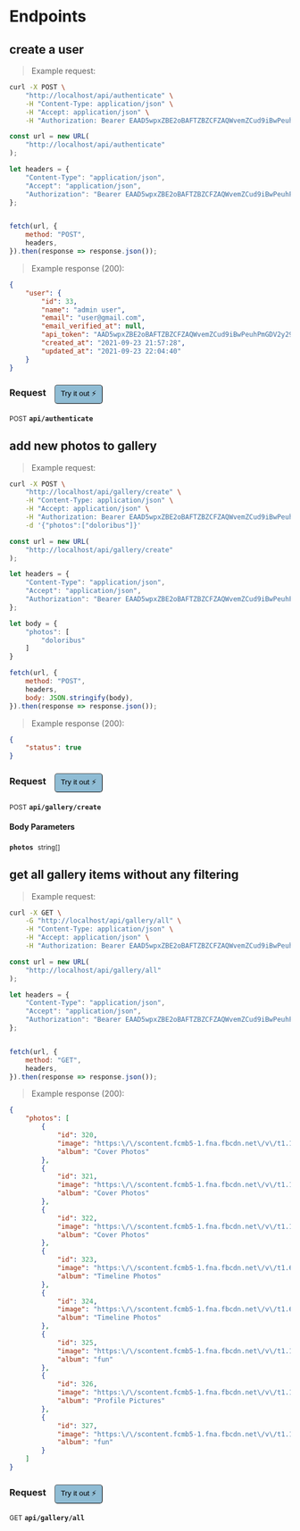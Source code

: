 # Endpoints


## create a user




> Example request:

```bash
curl -X POST \
    "http://localhost/api/authenticate" \
    -H "Content-Type: application/json" \
    -H "Accept: application/json" \
    -H "Authorization: Bearer EAAD5wpxZBE2oBAFTZBZCFZAQWvemZCud9iBwPeuhPmGDV2y29iWMRylWF1ehZAT1F0Ghus97nweDfIbcgntrln3mXZBpRZCXISgghq2e2YZCD0dHQnZArJL7cu4bsTqBpor154gWAHzTPdwLqCrPNdLZCVBkcdsD4T8cr1wmuZAiH4bBPxvqwT8C8ZA7GYkpfnZCvfGjTRbBwh9fMHoOiZBL9N9vEjWnyUn9EdKx1ZAMFg6xjmw3SgZDZD"
```

```javascript
const url = new URL(
    "http://localhost/api/authenticate"
);

let headers = {
    "Content-Type": "application/json",
    "Accept": "application/json",
    "Authorization": "Bearer EAAD5wpxZBE2oBAFTZBZCFZAQWvemZCud9iBwPeuhPmGDV2y29iWMRylWF1ehZAT1F0Ghus97nweDfIbcgntrln3mXZBpRZCXISgghq2e2YZCD0dHQnZArJL7cu4bsTqBpor154gWAHzTPdwLqCrPNdLZCVBkcdsD4T8cr1wmuZAiH4bBPxvqwT8C8ZA7GYkpfnZCvfGjTRbBwh9fMHoOiZBL9N9vEjWnyUn9EdKx1ZAMFg6xjmw3SgZDZD",
};


fetch(url, {
    method: "POST",
    headers,
}).then(response => response.json());
```


> Example response (200):

```json
{
    "user": {
        "id": 33,
        "name": "admin user",
        "email": "user@gmail.com",
        "email_verified_at": null,
        "api_token": "AAD5wpxZBE2oBAFTZBZCFZAQWvemZCud9iBwPeuhPmGDV2y29iWMRylWF1ehZAT1F0Ghus97nweDfIbcgntrln3mXZBpRZCXISgghq2e2YZCD0dHQnZArJL7cu4bsTqBpor154gWAHzTPdwLqCrPNdLZCVBkcdsD4T8cr1wmuZAiH4bBPxvqwT8C8ZA7GYkpfnZCvfGjTRbBwh9fMHoOiZBL9N9vEjWnyUn9EdKx1ZAMFg6xjmw3SgZDZD",
        "created_at": "2021-09-23 21:57:28",
        "updated_at": "2021-09-23 22:04:40"
    }
}
```
<div id="execution-results-POSTapi-authenticate" hidden>
    <blockquote>Received response<span id="execution-response-status-POSTapi-authenticate"></span>:</blockquote>
    <pre class="json"><code id="execution-response-content-POSTapi-authenticate"></code></pre>
</div>
<div id="execution-error-POSTapi-authenticate" hidden>
    <blockquote>Request failed with error:</blockquote>
    <pre><code id="execution-error-message-POSTapi-authenticate"></code></pre>
</div>
<form id="form-POSTapi-authenticate" data-method="POST" data-path="api/authenticate" data-authed="0" data-hasfiles="0" data-headers='{"Content-Type":"application\/json","Accept":"application\/json","Authorization":"Bearer EAAD5wpxZBE2oBAFTZBZCFZAQWvemZCud9iBwPeuhPmGDV2y29iWMRylWF1ehZAT1F0Ghus97nweDfIbcgntrln3mXZBpRZCXISgghq2e2YZCD0dHQnZArJL7cu4bsTqBpor154gWAHzTPdwLqCrPNdLZCVBkcdsD4T8cr1wmuZAiH4bBPxvqwT8C8ZA7GYkpfnZCvfGjTRbBwh9fMHoOiZBL9N9vEjWnyUn9EdKx1ZAMFg6xjmw3SgZDZD"}' onsubmit="event.preventDefault(); executeTryOut('POSTapi-authenticate', this);">
<h3>
    Request&nbsp;&nbsp;&nbsp;
        <button type="button" style="background-color: #8fbcd4; padding: 5px 10px; border-radius: 5px; border-width: thin;" id="btn-tryout-POSTapi-authenticate" onclick="tryItOut('POSTapi-authenticate');">Try it out ⚡</button>
    <button type="button" style="background-color: #c97a7e; padding: 5px 10px; border-radius: 5px; border-width: thin;" id="btn-canceltryout-POSTapi-authenticate" onclick="cancelTryOut('POSTapi-authenticate');" hidden>Cancel</button>&nbsp;&nbsp;
    <button type="submit" style="background-color: #6ac174; padding: 5px 10px; border-radius: 5px; border-width: thin;" id="btn-executetryout-POSTapi-authenticate" hidden>Send Request 💥</button>
    </h3>
<p>
<small class="badge badge-black">POST</small>
 <b><code>api/authenticate</code></b>
</p>
</form>


## add new photos to gallery




> Example request:

```bash
curl -X POST \
    "http://localhost/api/gallery/create" \
    -H "Content-Type: application/json" \
    -H "Accept: application/json" \
    -H "Authorization: Bearer EAAD5wpxZBE2oBAFTZBZCFZAQWvemZCud9iBwPeuhPmGDV2y29iWMRylWF1ehZAT1F0Ghus97nweDfIbcgntrln3mXZBpRZCXISgghq2e2YZCD0dHQnZArJL7cu4bsTqBpor154gWAHzTPdwLqCrPNdLZCVBkcdsD4T8cr1wmuZAiH4bBPxvqwT8C8ZA7GYkpfnZCvfGjTRbBwh9fMHoOiZBL9N9vEjWnyUn9EdKx1ZAMFg6xjmw3SgZDZD" \
    -d '{"photos":["doloribus"]}'

```

```javascript
const url = new URL(
    "http://localhost/api/gallery/create"
);

let headers = {
    "Content-Type": "application/json",
    "Accept": "application/json",
    "Authorization": "Bearer EAAD5wpxZBE2oBAFTZBZCFZAQWvemZCud9iBwPeuhPmGDV2y29iWMRylWF1ehZAT1F0Ghus97nweDfIbcgntrln3mXZBpRZCXISgghq2e2YZCD0dHQnZArJL7cu4bsTqBpor154gWAHzTPdwLqCrPNdLZCVBkcdsD4T8cr1wmuZAiH4bBPxvqwT8C8ZA7GYkpfnZCvfGjTRbBwh9fMHoOiZBL9N9vEjWnyUn9EdKx1ZAMFg6xjmw3SgZDZD",
};

let body = {
    "photos": [
        "doloribus"
    ]
}

fetch(url, {
    method: "POST",
    headers,
    body: JSON.stringify(body),
}).then(response => response.json());
```


> Example response (200):

```json
{
    "status": true
}
```
<div id="execution-results-POSTapi-gallery-create" hidden>
    <blockquote>Received response<span id="execution-response-status-POSTapi-gallery-create"></span>:</blockquote>
    <pre class="json"><code id="execution-response-content-POSTapi-gallery-create"></code></pre>
</div>
<div id="execution-error-POSTapi-gallery-create" hidden>
    <blockquote>Request failed with error:</blockquote>
    <pre><code id="execution-error-message-POSTapi-gallery-create"></code></pre>
</div>
<form id="form-POSTapi-gallery-create" data-method="POST" data-path="api/gallery/create" data-authed="0" data-hasfiles="0" data-headers='{"Content-Type":"application\/json","Accept":"application\/json","Authorization":"Bearer EAAD5wpxZBE2oBAFTZBZCFZAQWvemZCud9iBwPeuhPmGDV2y29iWMRylWF1ehZAT1F0Ghus97nweDfIbcgntrln3mXZBpRZCXISgghq2e2YZCD0dHQnZArJL7cu4bsTqBpor154gWAHzTPdwLqCrPNdLZCVBkcdsD4T8cr1wmuZAiH4bBPxvqwT8C8ZA7GYkpfnZCvfGjTRbBwh9fMHoOiZBL9N9vEjWnyUn9EdKx1ZAMFg6xjmw3SgZDZD"}' onsubmit="event.preventDefault(); executeTryOut('POSTapi-gallery-create', this);">
<h3>
    Request&nbsp;&nbsp;&nbsp;
        <button type="button" style="background-color: #8fbcd4; padding: 5px 10px; border-radius: 5px; border-width: thin;" id="btn-tryout-POSTapi-gallery-create" onclick="tryItOut('POSTapi-gallery-create');">Try it out ⚡</button>
    <button type="button" style="background-color: #c97a7e; padding: 5px 10px; border-radius: 5px; border-width: thin;" id="btn-canceltryout-POSTapi-gallery-create" onclick="cancelTryOut('POSTapi-gallery-create');" hidden>Cancel</button>&nbsp;&nbsp;
    <button type="submit" style="background-color: #6ac174; padding: 5px 10px; border-radius: 5px; border-width: thin;" id="btn-executetryout-POSTapi-gallery-create" hidden>Send Request 💥</button>
    </h3>
<p>
<small class="badge badge-black">POST</small>
 <b><code>api/gallery/create</code></b>
</p>
<h4 class="fancy-heading-panel"><b>Body Parameters</b></h4>
<p>
<b><code>photos</code></b>&nbsp;&nbsp;<small>string[]</small>  &nbsp;
<input type="text" name="photos.0" data-endpoint="POSTapi-gallery-create" data-component="body" required  hidden>
<input type="text" name="photos.1" data-endpoint="POSTapi-gallery-create" data-component="body" hidden>
<br>

</p>

</form>


## get all gallery items without any filtering




> Example request:

```bash
curl -X GET \
    -G "http://localhost/api/gallery/all" \
    -H "Content-Type: application/json" \
    -H "Accept: application/json" \
    -H "Authorization: Bearer EAAD5wpxZBE2oBAFTZBZCFZAQWvemZCud9iBwPeuhPmGDV2y29iWMRylWF1ehZAT1F0Ghus97nweDfIbcgntrln3mXZBpRZCXISgghq2e2YZCD0dHQnZArJL7cu4bsTqBpor154gWAHzTPdwLqCrPNdLZCVBkcdsD4T8cr1wmuZAiH4bBPxvqwT8C8ZA7GYkpfnZCvfGjTRbBwh9fMHoOiZBL9N9vEjWnyUn9EdKx1ZAMFg6xjmw3SgZDZD"
```

```javascript
const url = new URL(
    "http://localhost/api/gallery/all"
);

let headers = {
    "Content-Type": "application/json",
    "Accept": "application/json",
    "Authorization": "Bearer EAAD5wpxZBE2oBAFTZBZCFZAQWvemZCud9iBwPeuhPmGDV2y29iWMRylWF1ehZAT1F0Ghus97nweDfIbcgntrln3mXZBpRZCXISgghq2e2YZCD0dHQnZArJL7cu4bsTqBpor154gWAHzTPdwLqCrPNdLZCVBkcdsD4T8cr1wmuZAiH4bBPxvqwT8C8ZA7GYkpfnZCvfGjTRbBwh9fMHoOiZBL9N9vEjWnyUn9EdKx1ZAMFg6xjmw3SgZDZD",
};


fetch(url, {
    method: "GET",
    headers,
}).then(response => response.json());
```


> Example response (200):

```json
{
    "photos": [
        {
            "id": 320,
            "image": "https:\/\/scontent.fcmb5-1.fna.fbcdn.net\/v\/t1.18169-9\/10888788_913559328656120_3978478648170247735_n.jpg?_nc_cat=106&ccb=1-5&_nc_sid=05277f&_nc_ohc=emjcPEXeuR8AX8iszHX&_nc_ht=scontent.fcmb5-1.fna&edm=AP4hL3IEAAAA&oh=8e4f34e486fc32ea51be791a45a76a01&oe=61737609",
            "album": "Cover Photos"
        },
        {
            "id": 321,
            "image": "https:\/\/scontent.fcmb5-1.fna.fbcdn.net\/v\/t1.18169-9\/10352989_873856192626434_1255523221916369249_n.jpg?_nc_cat=105&ccb=1-5&_nc_sid=05277f&_nc_ohc=Kqww_jSSLlgAX8ZD8t3&_nc_ht=scontent.fcmb5-1.fna&edm=AP4hL3IEAAAA&oh=b2511b35b53a7e97772bad8d3cd3c649&oe=6173E8C8",
            "album": "Cover Photos"
        },
        {
            "id": 322,
            "image": "https:\/\/scontent.fcmb5-1.fna.fbcdn.net\/v\/t1.18169-9\/63706_691306440881411_1701433828_n.jpg?_nc_cat=109&ccb=1-5&_nc_sid=05277f&_nc_ohc=vaRfxU8BYvoAX96iLsS&_nc_ht=scontent.fcmb5-1.fna&edm=AP4hL3IEAAAA&oh=8e265d9847d92e560f27a2d5ce772bec&oe=61722202",
            "album": "Cover Photos"
        },
        {
            "id": 323,
            "image": "https:\/\/scontent.fcmb5-1.fna.fbcdn.net\/v\/t1.6435-9\/81562314_3058086840870014_5141157762633302016_n.jpg?_nc_cat=102&ccb=1-5&_nc_sid=8024bb&_nc_ohc=h5ilvUB2SfkAX9NT609&_nc_ht=scontent.fcmb5-1.fna&edm=AP4hL3IEAAAA&oh=153793c3d5821e3d8e8b7e0298e7ca68&oe=61713681",
            "album": "Timeline Photos"
        },
        {
            "id": 324,
            "image": "https:\/\/scontent.fcmb5-1.fna.fbcdn.net\/v\/t1.6435-9\/81360777_3058086770870021_1362496057312804864_n.jpg?_nc_cat=110&ccb=1-5&_nc_sid=8024bb&_nc_ohc=hWT31gNlcmIAX_katwW&_nc_ht=scontent.fcmb5-1.fna&edm=AP4hL3IEAAAA&oh=dde41808b832fef571046c0bb96361ba&oe=6172D91C",
            "album": "Timeline Photos"
        },
        {
            "id": 325,
            "image": "https:\/\/scontent.fcmb5-1.fna.fbcdn.net\/v\/t1.18169-9\/381362_301102819901777_1569940744_n.jpg?_nc_cat=109&ccb=1-5&_nc_sid=e007fa&_nc_ohc=JzJHmAAwBfAAX_DjVHN&_nc_ht=scontent.fcmb5-1.fna&edm=AP4hL3IEAAAA&oh=788631eae675164e114dd7eac2ea9dfd&oe=61710ED6",
            "album": "fun"
        },
        {
            "id": 326,
            "image": "https:\/\/scontent.fcmb5-1.fna.fbcdn.net\/v\/t1.18169-9\/10676230_913563945322325_630016824910165679_n.jpg?_nc_cat=101&ccb=1-5&_nc_sid=7aed08&_nc_ohc=fF4q8Rt73g4AX8CpppB&_nc_ht=scontent.fcmb5-1.fna&edm=AP4hL3IEAAAA&oh=1f8eafd7466a684f0e883e6a7b9ce2fc&oe=61737174",
            "album": "Profile Pictures"
        },
        {
            "id": 327,
            "image": "https:\/\/scontent.fcmb5-1.fna.fbcdn.net\/v\/t1.18169-9\/373900_301105716568154_1119618857_n.jpg?_nc_cat=110&ccb=1-5&_nc_sid=e007fa&_nc_ohc=x4RDsxsv8FAAX-xo3PB&_nc_oc=AQlcl_oU8wdJBgh2D6SkHZi58VxcPfGm1gNWTvPZTq6V3uxDKU0i2EaeqDMNfO9qLpI&_nc_ht=scontent.fcmb5-1.fna&edm=AP4hL3IEAAAA&oh=0353baa1c9fd324cc11159efaa07d368&oe=617275B3",
            "album": "fun"
        }
    ]
}
```
<div id="execution-results-GETapi-gallery-all" hidden>
    <blockquote>Received response<span id="execution-response-status-GETapi-gallery-all"></span>:</blockquote>
    <pre class="json"><code id="execution-response-content-GETapi-gallery-all"></code></pre>
</div>
<div id="execution-error-GETapi-gallery-all" hidden>
    <blockquote>Request failed with error:</blockquote>
    <pre><code id="execution-error-message-GETapi-gallery-all"></code></pre>
</div>
<form id="form-GETapi-gallery-all" data-method="GET" data-path="api/gallery/all" data-authed="0" data-hasfiles="0" data-headers='{"Content-Type":"application\/json","Accept":"application\/json","Authorization":"Bearer EAAD5wpxZBE2oBAFTZBZCFZAQWvemZCud9iBwPeuhPmGDV2y29iWMRylWF1ehZAT1F0Ghus97nweDfIbcgntrln3mXZBpRZCXISgghq2e2YZCD0dHQnZArJL7cu4bsTqBpor154gWAHzTPdwLqCrPNdLZCVBkcdsD4T8cr1wmuZAiH4bBPxvqwT8C8ZA7GYkpfnZCvfGjTRbBwh9fMHoOiZBL9N9vEjWnyUn9EdKx1ZAMFg6xjmw3SgZDZD"}' onsubmit="event.preventDefault(); executeTryOut('GETapi-gallery-all', this);">
<h3>
    Request&nbsp;&nbsp;&nbsp;
        <button type="button" style="background-color: #8fbcd4; padding: 5px 10px; border-radius: 5px; border-width: thin;" id="btn-tryout-GETapi-gallery-all" onclick="tryItOut('GETapi-gallery-all');">Try it out ⚡</button>
    <button type="button" style="background-color: #c97a7e; padding: 5px 10px; border-radius: 5px; border-width: thin;" id="btn-canceltryout-GETapi-gallery-all" onclick="cancelTryOut('GETapi-gallery-all');" hidden>Cancel</button>&nbsp;&nbsp;
    <button type="submit" style="background-color: #6ac174; padding: 5px 10px; border-radius: 5px; border-width: thin;" id="btn-executetryout-GETapi-gallery-all" hidden>Send Request 💥</button>
    </h3>
<p>
<small class="badge badge-green">GET</small>
 <b><code>api/gallery/all</code></b>
</p>
</form>




